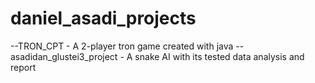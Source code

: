 # daniel_asadi_projects
--TRON_CPT - A 2-player tron game created with java
--asadidan_glustei3_project - A snake AI with its tested data analysis and report
